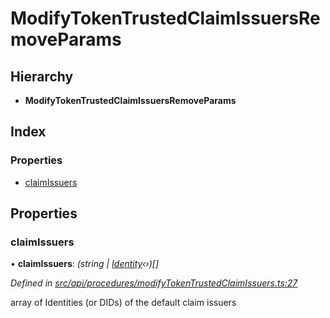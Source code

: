 # ModifyTokenTrustedClaimIssuersRemoveParams

## Hierarchy

* **ModifyTokenTrustedClaimIssuersRemoveParams**

## Index

### Properties

* [claimIssuers](modifytokentrustedclaimissuersremoveparams.md#claimissuers)

## Properties

### claimIssuers

• **claimIssuers**: _\(string \|_ [_Identity_](../classes/identity.md)_‹›\)\[\]_

_Defined in_ [_src/api/procedures/modifyTokenTrustedClaimIssuers.ts:27_](https://github.com/PolymathNetwork/polymesh-sdk/blob/bf2b7a12/src/api/procedures/modifyTokenTrustedClaimIssuers.ts#L27)

array of Identities \(or DIDs\) of the default claim issuers

